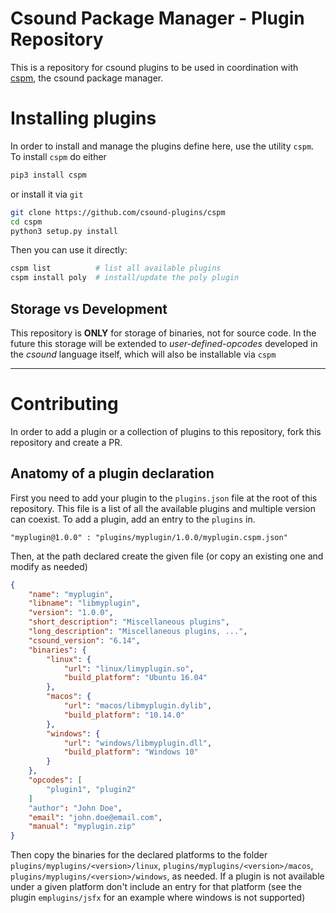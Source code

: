 # Csound Package Manager - Plugin Repository

This is a repository for csound plugins to be used in coordination
with [cspm], the csound package 
manager.

# Installing plugins

In order to install and manage the plugins define here, use the utility `cspm`. To
install `cspm` do either

```bash
pip3 install cspm
```

or install it via `git`

```bash
git clone https://github.com/csound-plugins/cspm
cd cspm
python3 setup.py install
```

Then you can use it directly:

```bash
cspm list          # list all available plugins
cspm install poly  # install/update the poly plugin
```

## Storage vs Development

This repository is **ONLY** for storage of binaries, not for source code. In the future
this storage will be extended to *user-defined-opcodes* developed in the *csound* language
itself, which will also be installable via `cspm`

-------

# Contributing

In order to add a plugin or a collection of plugins to this repository, fork
this repository and create a PR. 

## Anatomy of a plugin declaration

First you need to add your plugin to the `plugins.json` file at the root of this repository.
This file is a list of all the available plugins and multiple version can coexist.
To add a plugin, add an entry to the `plugins` in.


    "myplugin@1.0.0" : "plugins/myplugin/1.0.0/myplugin.cspm.json"


Then, at the path declared create the given file (or copy an existing one and modify as needed)

```json
{
    "name": "myplugin",
    "libname": "libmyplugin",
    "version": "1.0.0",
    "short_description": "Miscellaneous plugins",
    "long_description": "Miscellaneous plugins, ...",
    "csound_version": "6.14",
    "binaries": {
        "linux": {
            "url": "linux/limyplugin.so", 
            "build_platform": "Ubuntu 16.04"
        },
        "macos": {
            "url": "macos/libmyplugin.dylib",
            "build_platform": "10.14.0"
        },
        "windows": {
            "url": "windows/libmyplugin.dll",
            "build_platform": "Windows 10"
        }
    },
    "opcodes": [
        "plugin1", "plugin2"
    ]
    "author": "John Doe",
    "email": "john.doe@email.com",
    "manual": "myplugin.zip"
}

```

Then copy the binaries for the declared platforms to the folder `plugins/myplugins/<version>/linux`, 
`plugins/myplugins/<version>/macos`, `plugins/myplugins/<version>/windows`, as needed.
If a plugin is not available under a given platform don't include an entry for that platform
(see the plugin `emplugins/jsfx` for an example where windows is not supported)

 
[cspm]: https://github.com/csound-plugins/cspm
